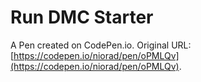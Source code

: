 # Run DMC Starter

A Pen created on CodePen.io. Original URL: [https://codepen.io/niorad/pen/oPMLQv](https://codepen.io/niorad/pen/oPMLQv).

